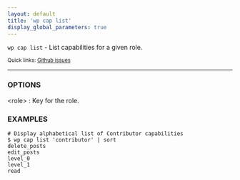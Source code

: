 ```yaml
---
layout: default
title: 'wp cap list'
display_global_parameters: true
---
```


`wp cap list` - List capabilities for a given role.

<small>Quick links: <a href="https://github.com/wp-cli/wp-cli/issues?q=is%3Aopen+label%3Acommand%3Acap-list+sort%3Aupdated-desc">Github issues</a></small>

<hr />

### OPTIONS

&lt;role&gt;
: Key for the role.

### EXAMPLES

    # Display alphabetical list of Contributor capabilities
    $ wp cap list 'contributor' | sort
    delete_posts
    edit_posts
    level_0
    level_1
    read



